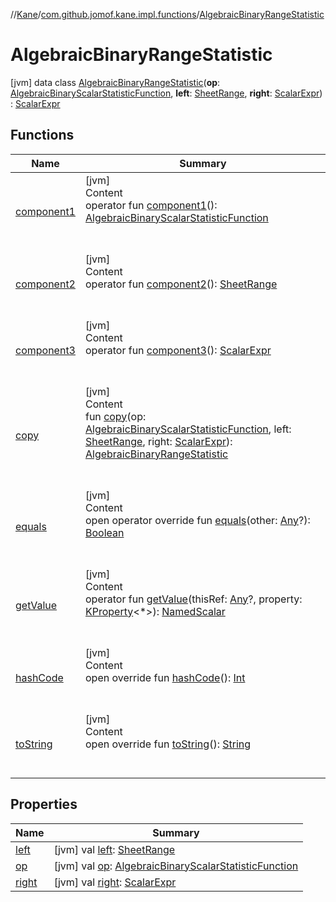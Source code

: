 //[Kane](../../index.md)/[com.github.jomof.kane.impl.functions](../index.md)/[AlgebraicBinaryRangeStatistic](index.md)



# AlgebraicBinaryRangeStatistic  
 [jvm] data class [AlgebraicBinaryRangeStatistic](index.md)(**op**: [AlgebraicBinaryScalarStatisticFunction](../-algebraic-binary-scalar-statistic-function/index.md), **left**: [SheetRange](../../com.github.jomof.kane.impl.sheet/-sheet-range/index.md), **right**: [ScalarExpr](../../com.github.jomof.kane.impl/-scalar-expr/index.md)) : [ScalarExpr](../../com.github.jomof.kane.impl/-scalar-expr/index.md)   


## Functions  
  
|  Name|  Summary| 
|---|---|
| <a name="com.github.jomof.kane.impl.functions/AlgebraicBinaryRangeStatistic/component1/#/PointingToDeclaration/"></a>[component1](component1.md)| <a name="com.github.jomof.kane.impl.functions/AlgebraicBinaryRangeStatistic/component1/#/PointingToDeclaration/"></a>[jvm]  <br>Content  <br>operator fun [component1](component1.md)(): [AlgebraicBinaryScalarStatisticFunction](../-algebraic-binary-scalar-statistic-function/index.md)  <br><br><br>
| <a name="com.github.jomof.kane.impl.functions/AlgebraicBinaryRangeStatistic/component2/#/PointingToDeclaration/"></a>[component2](component2.md)| <a name="com.github.jomof.kane.impl.functions/AlgebraicBinaryRangeStatistic/component2/#/PointingToDeclaration/"></a>[jvm]  <br>Content  <br>operator fun [component2](component2.md)(): [SheetRange](../../com.github.jomof.kane.impl.sheet/-sheet-range/index.md)  <br><br><br>
| <a name="com.github.jomof.kane.impl.functions/AlgebraicBinaryRangeStatistic/component3/#/PointingToDeclaration/"></a>[component3](component3.md)| <a name="com.github.jomof.kane.impl.functions/AlgebraicBinaryRangeStatistic/component3/#/PointingToDeclaration/"></a>[jvm]  <br>Content  <br>operator fun [component3](component3.md)(): [ScalarExpr](../../com.github.jomof.kane.impl/-scalar-expr/index.md)  <br><br><br>
| <a name="com.github.jomof.kane.impl.functions/AlgebraicBinaryRangeStatistic/copy/#com.github.jomof.kane.impl.functions.AlgebraicBinaryScalarStatisticFunction#com.github.jomof.kane.impl.sheet.SheetRange#com.github.jomof.kane.impl.ScalarExpr/PointingToDeclaration/"></a>[copy](copy.md)| <a name="com.github.jomof.kane.impl.functions/AlgebraicBinaryRangeStatistic/copy/#com.github.jomof.kane.impl.functions.AlgebraicBinaryScalarStatisticFunction#com.github.jomof.kane.impl.sheet.SheetRange#com.github.jomof.kane.impl.ScalarExpr/PointingToDeclaration/"></a>[jvm]  <br>Content  <br>fun [copy](copy.md)(op: [AlgebraicBinaryScalarStatisticFunction](../-algebraic-binary-scalar-statistic-function/index.md), left: [SheetRange](../../com.github.jomof.kane.impl.sheet/-sheet-range/index.md), right: [ScalarExpr](../../com.github.jomof.kane.impl/-scalar-expr/index.md)): [AlgebraicBinaryRangeStatistic](index.md)  <br><br><br>
| <a name="kotlin/Any/equals/#kotlin.Any?/PointingToDeclaration/"></a>[equals](../../com.github.jomof.kane.impl.types/-double-algebraic-type/index.md#%5Bkotlin%2FAny%2Fequals%2F%23kotlin.Any%3F%2FPointingToDeclaration%2F%5D%2FFunctions%2F-1708580935)| <a name="kotlin/Any/equals/#kotlin.Any?/PointingToDeclaration/"></a>[jvm]  <br>Content  <br>open operator override fun [equals](../../com.github.jomof.kane.impl.types/-double-algebraic-type/index.md#%5Bkotlin%2FAny%2Fequals%2F%23kotlin.Any%3F%2FPointingToDeclaration%2F%5D%2FFunctions%2F-1708580935)(other: [Any](https://kotlinlang.org/api/latest/jvm/stdlib/kotlin/-any/index.html)?): [Boolean](https://kotlinlang.org/api/latest/jvm/stdlib/kotlin/-boolean/index.html)  <br><br><br>
| <a name="com.github.jomof.kane.impl.functions/AlgebraicBinaryRangeStatistic/getValue/#kotlin.Any?#kotlin.reflect.KProperty[*]/PointingToDeclaration/"></a>[getValue](get-value.md)| <a name="com.github.jomof.kane.impl.functions/AlgebraicBinaryRangeStatistic/getValue/#kotlin.Any?#kotlin.reflect.KProperty[*]/PointingToDeclaration/"></a>[jvm]  <br>Content  <br>operator fun [getValue](get-value.md)(thisRef: [Any](https://kotlinlang.org/api/latest/jvm/stdlib/kotlin/-any/index.html)?, property: [KProperty](https://kotlinlang.org/api/latest/jvm/stdlib/kotlin.reflect/-k-property/index.html)<*>): [NamedScalar](../../com.github.jomof.kane.impl/-named-scalar/index.md)  <br><br><br>
| <a name="kotlin/Any/hashCode/#/PointingToDeclaration/"></a>[hashCode](../../com.github.jomof.kane.impl.types/-double-algebraic-type/index.md#%5Bkotlin%2FAny%2FhashCode%2F%23%2FPointingToDeclaration%2F%5D%2FFunctions%2F-1708580935)| <a name="kotlin/Any/hashCode/#/PointingToDeclaration/"></a>[jvm]  <br>Content  <br>open override fun [hashCode](../../com.github.jomof.kane.impl.types/-double-algebraic-type/index.md#%5Bkotlin%2FAny%2FhashCode%2F%23%2FPointingToDeclaration%2F%5D%2FFunctions%2F-1708580935)(): [Int](https://kotlinlang.org/api/latest/jvm/stdlib/kotlin/-int/index.html)  <br><br><br>
| <a name="com.github.jomof.kane.impl.functions/AlgebraicBinaryRangeStatistic/toString/#/PointingToDeclaration/"></a>[toString](to-string.md)| <a name="com.github.jomof.kane.impl.functions/AlgebraicBinaryRangeStatistic/toString/#/PointingToDeclaration/"></a>[jvm]  <br>Content  <br>open override fun [toString](to-string.md)(): [String](https://kotlinlang.org/api/latest/jvm/stdlib/kotlin/-string/index.html)  <br><br><br>


## Properties  
  
|  Name|  Summary| 
|---|---|
| <a name="com.github.jomof.kane.impl.functions/AlgebraicBinaryRangeStatistic/left/#/PointingToDeclaration/"></a>[left](left.md)| <a name="com.github.jomof.kane.impl.functions/AlgebraicBinaryRangeStatistic/left/#/PointingToDeclaration/"></a> [jvm] val [left](left.md): [SheetRange](../../com.github.jomof.kane.impl.sheet/-sheet-range/index.md)   <br>
| <a name="com.github.jomof.kane.impl.functions/AlgebraicBinaryRangeStatistic/op/#/PointingToDeclaration/"></a>[op](op.md)| <a name="com.github.jomof.kane.impl.functions/AlgebraicBinaryRangeStatistic/op/#/PointingToDeclaration/"></a> [jvm] val [op](op.md): [AlgebraicBinaryScalarStatisticFunction](../-algebraic-binary-scalar-statistic-function/index.md)   <br>
| <a name="com.github.jomof.kane.impl.functions/AlgebraicBinaryRangeStatistic/right/#/PointingToDeclaration/"></a>[right](right.md)| <a name="com.github.jomof.kane.impl.functions/AlgebraicBinaryRangeStatistic/right/#/PointingToDeclaration/"></a> [jvm] val [right](right.md): [ScalarExpr](../../com.github.jomof.kane.impl/-scalar-expr/index.md)   <br>

